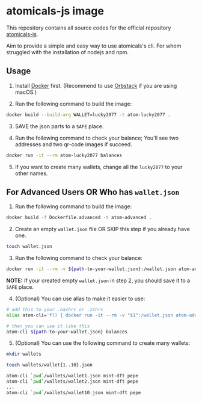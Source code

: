 # atomicals-js image

This repository contains all source codes for the official repository [atomicals-js](https://github.com/atomicals/atomicals-js).

Aim to provide a simple and easy way to use atomicals's cli. For whom struggled with the installation of nodejs and npm.

## Usage

1. Install [Docker](https://docs.docker.com/engine/install/#supported-platforms) first. (Recommend to use [Orbstack](https://orbstack.dev/) if you are using macOS.)

2. Run the following command to build the image:

```bash
docker build --build-arg WALLET=lucky2077 -t atom-lucky2077 .
```

3. SAVE the json parts to a `SAFE` place.

4. Run the following command to check your balance; You'll see two addresses and two qr-code images if succeed.

```bash
docker run -it --rm atom-lucky2077 balances
```

5. If you want to create many wallets, change all the `lucky2077` to your other names.

## For Advanced Users OR Who has `wallet.json`

1. Run the following command to build the image:

```bash
docker build -f Dockerfile.advanced -t atom-advanced .
```

2. Create an empty `wallet.json` file OR SKIP this step if you already have one.

```bash
touch wallet.json
```

3. Run the following command to check your balance:

```bash
docker run -it --rm -v ${path-to-your-wallet.json}:/wallet.json atom-advanced yarn cli balances
```

**NOTE:** If your created empty `wallet.json` in step 2, you should save it to a `SAFE` place.

4. (Optional) You can use alias to make it easier to use:

```bash
# add this to your .bashrc or .zshrc
alias atom-cli='f() { docker run -it --rm -v "$1":/wallet.json atom-advanced yarn cli "${@:2}"; unset -f f; }; f'

# then you can use it like this
atom-cli ${path-to-your-wallet.json} balances
```

5. (Optional) You can use the following command to create many wallets:

```bash
mkdir wallets

touch wallets/wallet{1..10}.json

atom-cli `pwd`/wallets/wallet1.json mint-dft pepe
atom-cli `pwd`/wallets/wallet2.json mint-dft pepe
...
atom-cli `pwd`/wallets/wallet10.json mint-dft pepe

```
